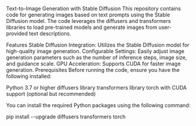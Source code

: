 


Text-to-Image Generation with Stable Diffusion
This repository contains code for generating images based on text prompts using the Stable Diffusion model. The code leverages the diffusers and transformers libraries to load pre-trained models and generate images from user-provided text descriptions.

Features
Stable Diffusion Integration: Utilizes the Stable Diffusion model for high-quality image generation.
Configurable Settings: Easily adjust image generation parameters such as the number of inference steps, image size, and guidance scale.
GPU Acceleration: Supports CUDA for faster image generation.
Prerequisites
Before running the code, ensure you have the following installed:

Python 3.7 or higher
diffusers library
transformers library
torch with CUDA support (optional but recommended)


You can install the required Python packages using the following command:

pip install --upgrade diffusers transformers torch
